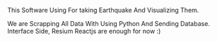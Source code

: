 This Software Using For taking Earthquake And Visualizing Them.

We are Scrapping All Data With Using Python And Sending Database.
Interface Side, Resium Reactjs are enough for now :)

